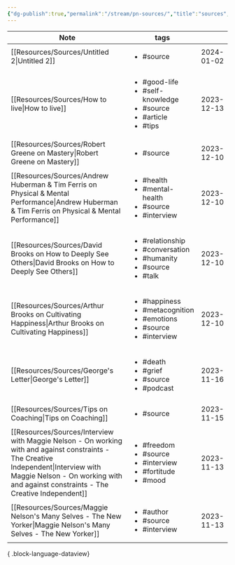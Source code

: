 ```yaml
---
{"dg-publish":true,"permalink":"/stream/pn-sources/","title":"sources","created":"2023-12-31T04:04:24.264-08:00","updated":"2024-01-03T23:08:11.631-08:00"}
---
```


| Note                                                                                                                                                                                                                          | tags                                                                                                     |            |
| ----------------------------------------------------------------------------------------------------------------------------------------------------------------------------------------------------------------------------- | -------------------------------------------------------------------------------------------------------- | ---------- |
| [[Resources/Sources/Untitled 2\|Untitled 2]]                                                                                                                                                                               | <ul><li>#source</li></ul>                                                                                | 2024-01-02 |
| [[Resources/Sources/How to live\|How to live]]                                                                                                                                                                             | <ul><li>#good-life</li><li>#self-knowledge</li><li>#source</li><li>#article</li><li>#tips</li></ul>      | 2023-12-13 |
| [[Resources/Sources/Robert Greene on Mastery\|Robert Greene on Mastery]]                                                                                                                                                   | <ul><li>#source</li></ul>                                                                                | 2023-12-10 |
| [[Resources/Sources/Andrew Huberman & Tim Ferris on Physical & Mental Performance\|Andrew Huberman & Tim Ferris on Physical & Mental Performance]]                                                                         | <ul><li>#health</li><li>#mental-health</li><li>#source</li><li>#interview</li></ul>                      | 2023-12-10 |
| [[Resources/Sources/David Brooks on How to Deeply See Others\|David Brooks on How to Deeply See Others]]                                                                                                                   | <ul><li>#relationship</li><li>#conversation</li><li>#humanity</li><li>#source</li><li>#talk</li></ul>    | 2023-12-10 |
| [[Resources/Sources/Arthur Brooks on Cultivating Happiness\|Arthur Brooks on Cultivating Happiness]]                                                                                                                       | <ul><li>#happiness</li><li>#metacognition</li><li>#emotions</li><li>#source</li><li>#interview</li></ul> | 2023-12-10 |
| [[Resources/Sources/George's Letter\|George's Letter]]                                                                                                                                                                     | <ul><li>#death</li><li>#grief</li><li>#source</li><li>#podcast</li></ul>                                 | 2023-11-16 |
| [[Resources/Sources/Tips on Coaching\|Tips on Coaching]]                                                                                                                                                                   | <ul><li>#source</li></ul>                                                                                | 2023-11-15 |
| [[Resources/Sources/Interview with Maggie Nelson - On working with and against constraints - The Creative Independent\|Interview with Maggie Nelson - On working with and against constraints - The Creative Independent]] | <ul><li>#freedom</li><li>#source</li><li>#interview</li><li>#fortitude</li><li>#mood</li></ul>           | 2023-11-13 |
| [[Resources/Sources/Maggie Nelson's Many Selves - The New Yorker\|Maggie Nelson's Many Selves - The New Yorker]]                                                                                                           | <ul><li>#author</li><li>#source</li><li>#interview</li></ul>                                             | 2023-11-13 |

{ .block-language-dataview}
